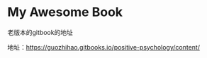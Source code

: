 My Awesome Book
=======



老版本的gitbook的地址

地址：https://guozhihao.gitbooks.io/positive-psychology/content/

